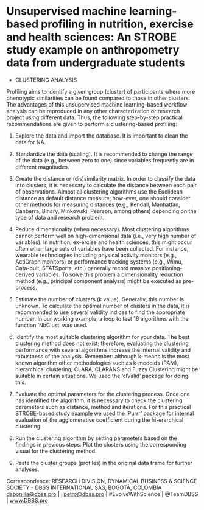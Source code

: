 # Unsupervised machine learning-based profiling in nutrition, exercise and health sciences: An STROBE study example on  anthropometry data from undergraduate students
- CLUSTERING ANALYSIS

Profiling aims to identify a given group (cluster) of participants where more phenotypic similarities can be found compared to those in other clusters. The advantages of this unsupervised machine learning-based workflow analysis can be reproduced in any other characterization or research project using different data. Thus, the following step-by-step practical recommendations are given to perform a clustering-based profiling:
 
1.	Explore the data and import the database. It is important to clean the data for NA. 

2.	Standardize the data (scaling). It is recommended to change the range of the data (e.g., between zero to one) since variables frequently are in different magnitudes. 

3.	Create the distance or (dis)similarity matrix. In order to classify the data into clusters, it is necessary to calculate the distance between each pair of observations. Almost all clustering algorithms use the Euclidean distance as default distance measure; how-ever, one should consider other methods for measuring distances (e.g., Kendall, Manhattan, Canberra, Binary, Minkowski, Pearson, among others) depending on the type of data and research problem.

4.	Reduce dimensionality (when necessary). Most clustering algorithms cannot perform well on high-dimensional data (i.e., very high number of variables). In nutrition, ex-ercise and health sciences, this might occur often when large sets of variables have been collected. For instance, wearable technologies including physical activity monitors (e.g., ActiGraph monitors) or performance tracking systems (e.g., Wimu, Cata-pult, STATSports, etc.) generally record massive positioning-derived variables. To solve this problem a dimensionality reduction method (e.g., principal component analysis) might be executed as pre-process.

5.	Estimate the number of clusters (k value). Generally, this number is unknown. To calculate the optimal number of clusters in the data, it is recommended to use several validity indices to find the appropriate number. In our working example, a loop to test 16 algorithms with the function ‘NbClust’ was used.  

6.	Identify the most suitable clustering algorithm for your data. The best clustering method does not exist; therefore, evaluating the clustering performance with several algorithms increase the internal validity and robustness of the analysis. Remember: although k-means is the most known algorithm other methodologies such as k-medoids (PAM), hierarchical clustering, CLARA, CLARANS and Fuzzy Clustering might be suitable in certain situations. We used the ‘clValid’ package for doing this.

7.	Evaluate the optimal parameters for the clustering process. Once one has identified the algorithm, it is necessary to check the clustering parameters such as distance, method and iterations. For this practical STROBE-based study example we used the ‘Purrr’ package for internal evaluation of the agglomerative coefficient during the hi-erarchical clustering.

8.	Run the clustering algorithm by setting parameters based on the findings in previous steps. Plot the clusters using the corresponding visual for the clustering method.

9.	Paste the cluster groups (profiles) in the original data frame for further analyses.


Correspondence: 
RESEARCH DIVISION, DYNAMICAL BUSINESS & SCIENCE SOCIETY - DBSS INTERNATIONAL SAS, BOGOTÁ, COLOMBIA dabonilla@dbss.pro | jlpetro@dbss.pro | 
#EvolveWithScience | @TeamDBSS | 
www.DBSS.pro
